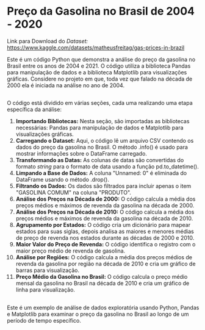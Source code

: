 # Preço da Gasolina no Brasil de 2004 - 2020

Link para Download do _Dataset:_ https://www.kaggle.com/datasets/matheusfreitag/gas-prices-in-brazil

Este é um código Python que demonstra a análise do preço da gasolina no Brasil entre os anos de 2004 e 2021. O código utiliza a biblioteca Pandas para manipulação de dados e a biblioteca Matplotlib para visualizações gráficas. Considere no projeto em que, toda vez que falado na década de 2000 ela é iniciada na análise no ano de 2004.
##
O código está dividido em várias seções, cada uma realizando uma etapa específica da análise:

1. **Importando Bibliotecas:** Nesta seção, são importadas as bibliotecas necessárias: Pandas para manipulação de dados e Matplotlib para visualizações gráficas.
2. **Carregando o Dataset:** Aqui, o código lê um arquivo CSV contendo os dados do preço da gasolina no Brasil. O método .info() é usado para mostrar informações sobre o DataFrame carregado.
3. **Transformando as Datas:** As colunas de datas são convertidas do formato _string_ para o formato de data usando a função pd.to_datetime().
4. **Limpando a Base de Dados:** A coluna "Unnamed: 0" é eliminada do DataFrame usando o método .drop().
5. **Filtrando os Dados:** Os dados são filtrados para incluir apenas o item "GASOLINA COMUM" na coluna "PRODUTO".
6. **Análise dos Preços na Década de 2000:** O código calcula a média dos preços médios e máximos de revenda da gasolina na década de 2000.
7. **Análise dos Preços na Década de 2010:** O código calcula a média dos preços médios e máximos de revenda da gasolina na década de 2010.
8. **Agrupamento por Estados:** O código cria um dicionário para mapear estados para suas siglas, depois analisa as maiores e menores médias de preço de revenda nos estados durante as décadas de 2000 e 2010.
9. **Maior Valor do Preço de Revenda:** O código identifica o registro com o maior preço médio de revenda de gasolina.
10. **Análise por Regiões:** O código calcula a média dos preços médios de revenda da gasolina por região na década de 2010 e cria um gráfico de barras para visualização.
11. **Preço Médio da Gasolina no Brasil:** O código calcula o preço médio mensal da gasolina no Brasil na década de 2010 e cria um gráfico de linha para visualização.
##
Este é um exemplo de análise de dados exploratória usando Python, Pandas e Matplotlib para examinar o preço da gasolina no Brasil ao longo de um período de tempo específico.
